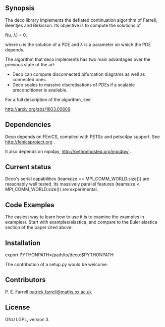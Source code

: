 ## Synopsis

The deco library implements the deflated continuation algorithm of
Farrell, Beentjes and Birkisson. Its objective is to compute the
solutions of

f(u, λ) = 0,

where u is the solution of a PDE and λ is a parameter on which the PDE
depends.

The algorithm that deco implements has two main advantages over the
previous state of the art:

* Deco can compute disconnected bifurcation diagrams as well as connected ones.
* Deco scales to massive discretisations of PDEs if a scalable preconditioner is available.

For a full description of the algorithm, see

http://arxiv.org/abs/1603.00809

## Dependencies

Deco depends on FEniCS, compiled with PETSc and petsc4py support.
See http://fenicsproject.org .

It also depends on mpi4py, http://pythonhosted.org/mpi4py/ .

## Current status

Deco's serial capabilities (teamsize == MPI_COMM_WORLD.size()) are reasonably well
tested. Its massively parallel features (teamsize < MPI_COMM_WORLD.size())
are experimental.

## Code Examples

The easiest way to learn how to use it is to examine the examples
in examples/. Start with examples/elastica, and compare to the Euler
elastica section of the paper cited above.

## Installation

export PYTHONPATH=/path/to/deco:$PYTHONPATH

The contribution of a setup.py would be welcome.

## Contributors

P. E. Farrell <patrick.farrell@maths.ox.ac.uk>

## License

GNU LGPL, version 3.
